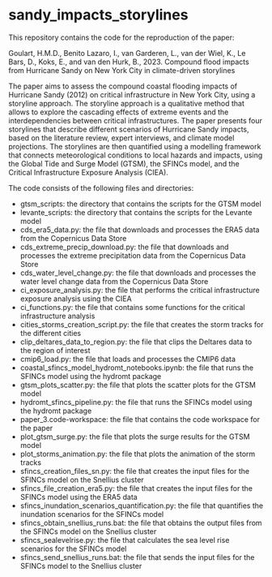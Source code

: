 # sandy_impacts_storylines

This repository contains the code for the reproduction of the paper:

Goulart, H.M.D., Benito Lazaro, I., van Garderen, L., van der Wiel, K., Le Bars, D., Koks, E., and van den Hurk, B., 2023. Compound flood impacts from Hurricane Sandy on New York City in climate-driven storylines

The paper aims to assess the compound coastal flooding impacts of Hurricane Sandy (2012) on critical infrastructure in New York City, using a storyline approach. The storyline approach is a qualitative method that allows to explore the cascading effects of extreme events and the interdependencies between critical infrastructures. The paper presents four storylines that describe different scenarios of Hurricane Sandy impacts, based on the literature review, expert interviews, and climate model projections. The storylines are then quantified using a modelling framework that connects meteorological conditions to local hazards and impacts, using the Global Tide and Surge Model (GTSM), the SFINCs model, and the Critical Infrastructure Exposure Analysis (CIEA).


The code consists of the following files and directories:

- gtsm_scripts: the directory that contains the scripts for the GTSM model
- levante_scripts: the directory that contains the scripts for the Levante model
- cds_era5_data.py: the file that downloads and processes the ERA5 data from the Copernicus Data Store
- cds_extreme_precip_download.py: the file that downloads and processes the extreme precipitation data from the Copernicus Data Store
- cds_water_level_change.py: the file that downloads and processes the water level change data from the Copernicus Data Store
- ci_exposure_analysis.py: the file that performs the critical infrastructure exposure analysis using the CIEA
- ci_functions.py: the file that contains some functions for the critical infrastructure analysis
- cities_storms_creation_script.py: the file that creates the storm tracks for the different cities
- clip_deltares_data_to_region.py: the file that clips the Deltares data to the region of interest
- cmip6_load.py: the file that loads and processes the CMIP6 data
- coastal_sfincs_model_hydromt_notebooks.ipynb: the file that runs the SFINCs model using the hydromt package
- gtsm_plots_scatter.py: the file that plots the scatter plots for the GTSM model
- hydromt_sfincs_pipeline.py: the file that runs the SFINCs model using the hydromt package
- paper_3.code-workspace: the file that contains the code workspace for the paper
- plot_gtsm_surge.py: the file that plots the surge results for the GTSM model
- plot_storms_animation.py: the file that plots the animation of the storm tracks
- sfincs_creation_files_sn.py: the file that creates the input files for the SFINCs model on the Snellius cluster
- sfincs_file_creation_era5.py: the file that creates the input files for the SFINCs model using the ERA5 data
- sfincs_inundation_scenarios_quantification.py: the file that quantifies the inundation scenarios for the SFINCs model
- sfincs_obtain_snellius_runs.bat: the file that obtains the output files from the SFINCs model on the Snellius cluster
- sfincs_sealevelrise.py: the file that calculates the sea level rise scenarios for the SFINCs model
- sfincs_send_snellius_runs.bat: the file that sends the input files for the SFINCs model to the Snellius cluster

